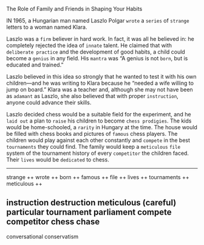 The Role of Family and Friends in Shaping Your Habits

IN 1965, a Hungarian man named Laszlo Polgar `wrote` a `series` of
`strange` letters to a woman named Klara.

Laszlo was a `firm` believer in hard work. In fact, it was all he
believed in: he completely rejected the idea of `innate` talent. He
claimed that with `deliberate practice` and the development of good
habits, a child could become a `genius` in any field. His `mantra` was “A
genius is not `born`, but is educated and trained.”

Laszlo believed in this idea so strongly that he wanted to test it with
his own children—and he was writing to Klara because he “needed a
wife willing to jump on board.” Klara was a teacher and, although she
may not have been as `adamant` as Laszlo, she also believed that with
proper `instruction`, anyone could advance their skills.

Laszlo decided chess would be a suitable field for the experiment,
and he `laid out` a plan to `raise` his children to become `chess prodigies`.
The kids would be home-schooled, a `rarity` in Hungary at the time. The
house would be filled with chess books and pictures of `famous` chess
players. The children would play against each other constantly and
`compete` in the best `tournaments` they could find. The family would
keep a `meticulous` `file` system of the tournament history of every
`competitor` the children faced. Their `lives` would be `dedicated` to chess.

---
strange ++
wrote ++
born ++ 
famous ++
file ++
lives ++ 
tournaments ++
meticulous ++

instruction destruction
meticulous (careful) particular 
tournament  parliament
compete competitor
chess chase
----
conversational conservatism